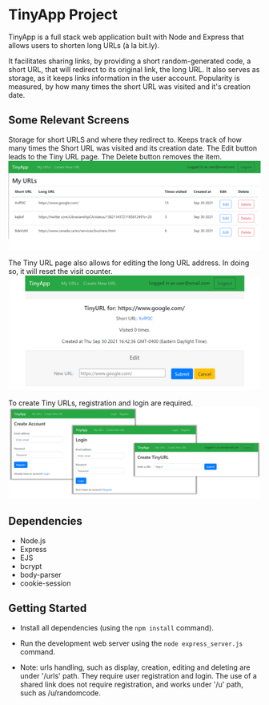 # TinyApp Project

TinyApp is a full stack web application built with Node and Express that allows users to shorten long URLs (à la bit.ly).

It facilitates sharing links, by providing a short random-generated code, a short URL, that will redirect to its original link, the long URL. It also serves as storage, as it keeps links information in the user account. Popularity is measured, by how many times the short URL was visited and it's creation date.

## Some Relevant Screens

Storage for short URLS and where they redirect to. Keeps track of how many times the Short URL was visited and its creation date. The Edit button leads to the Tiny URL page. The Delete button removes the item.
!["MyURLs: The Collection"](https://github.com/anacko/tinyapp/blob/master/docs/MyURLs.png)

The Tiny URL page also allows for editing the long URL address. In doing so, it will reset the visit counter.
!["Visit and Edit each TinyURL"](https://github.com/anacko/tinyapp/blob/master/docs/TinyURL.png)

To create Tiny URLs, registration and login are required.
!["Register-Login-Create"](https://github.com/anacko/tinyapp/blob/master/docs/Register-Login-Create.png)

## Dependencies

- Node.js
- Express
- EJS
- bcrypt
- body-parser
- cookie-session

## Getting Started

- Install all dependencies (using the `npm install` command).
- Run the development web server using the `node express_server.js` command.

- Note: urls handling, such as display, creation, editing and deleting are under '/urls' path. They require user registration and login. The use of a shared link does not require registration, and works under '/u' path, such as /u/randomcode.